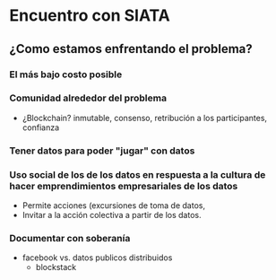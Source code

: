 # Encuentro con SIATA

## ¿Como estamos enfrentando el problema?
### El más bajo costo posible
### Comunidad alrededor del problema
  
  * ¿Blockchain? inmutable, consenso, retribución a los participantes, confianza
  
### Tener datos para poder "jugar" con datos
### Uso social de los de los datos en respuesta a la cultura de hacer emprendimientos empresariales de los datos

  * Permite acciones (excursiones de toma de datos, 
  * Invitar a la acción colectiva a partir de los datos.

### Documentar con soberanía
  * facebook vs. datos publicos distribuidos
    - blockstack
  
 
